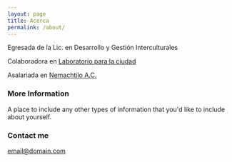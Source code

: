 ```yaml
---
layout: page
title: Acerca
permalink: /about/
---
```


Egresada de la Lic. en Desarrollo y Gestión Interculturales

Colaboradora en [Laboratorio para la ciudad](http://labcd.mx)

Asalariada en [Nemachtilo A.C.](http://nemachtilo.mx)

### More Information

A place to include any other types of information that you'd like to include about yourself.

### Contact me

[email@domain.com](mailto:email@domain.com)
